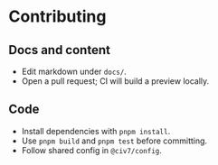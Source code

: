# Contributing

## Docs and content
- Edit markdown under `docs/`.
- Open a pull request; CI will build a preview locally.

## Code
- Install dependencies with `pnpm install`.
- Use `pnpm build` and `pnpm test` before committing.
- Follow shared config in `@civ7/config`.
